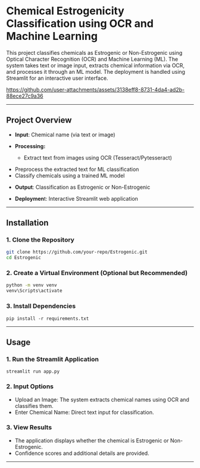 # Chemical Estrogenicity Classification using OCR and Machine Learning

This project classifies chemicals as Estrogenic or Non-Estrogenic using Optical Character Recognition (OCR) and Machine Learning (ML). The system takes text or image input, extracts chemical information via OCR, and processes it through an ML model. The deployment is handled using Streamlit for an interactive user interface.


https://github.com/user-attachments/assets/3138eff8-8731-4da4-ad2b-88ece27c9a36



------------

## Project Overview

- **Input**: Chemical name (via text or image)

- **Processing:**
  + Extract text from images using OCR (Tesseract/Pytesseract)
 +  Preprocess the extracted text for ML classification
  + Classify chemicals using a trained ML model

- **Output**: Classification as Estrogenic or Non-Estrogenic

- **Deploymen**t: Interactive Streamlit web application

------------

## Installation

### 1. Clone the Repository
```bash
git clone https://github.com/your-repo/Estrogenic.git
cd Estrogenic
```

### 2. Create a Virtual Environment (Optional but Recommended)
```bash
python -m venv venv
venv\Scripts\activate
```

### 3. Install Dependencies

`pip install -r requirements.txt`

------------

## Usage

### 1. Run the Streamlit Application

`streamlit run app.py`

### 2. Input Options

- Upload an Image: The system extracts chemical names using OCR and classifies them.
- Enter Chemical Name: Direct text input for classification.

### 3. View Results

- The application displays whether the chemical is Estrogenic or Non-Estrogenic.
- Confidence scores and additional details are provided.

------------





